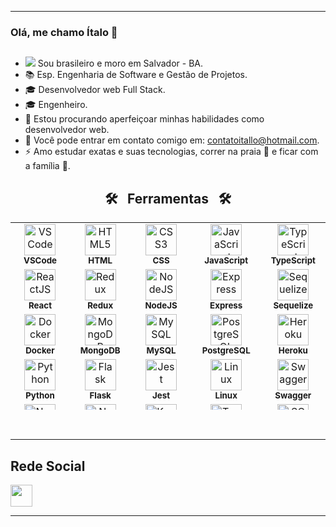
---

### Olá, me chamo Ítalo 👋  
##

- <img src="https://img.icons8.com/emoji/20/000000/man-with-beard-light-skin-tone.png"/> Sou brasileiro e moro em Salvador - BA.  
- :books: Esp. Engenharia de Software e Gestão de Projetos.  
- :mortar_board: Desenvolvedor web Full Stack.  
- :mortar_board: Engenheiro.  
- 👯 Estou procurando aperfeiçoar minhas habilidades como desenvolvedor web.  
- :email: Você pode entrar em contato comigo em: contatoitallo@hotmail.com.  
- ⚡ Amo estudar exatas e suas tecnologias, correr na praia :ocean: e ficar com a família :raised_hands:.  



## 

<h2 align="center">🛠️&ensp; Ferramentas &ensp;🛠️</h2>

<table align="center" height="300px">
  <tr>
    <td align="center" width="120px">
      <img src="https://skillicons.dev/icons?i=vscode" width="50px" alt="VSCode"/><br>
      <sub><b>VSCode</b></sub>
    </td>
    <td align="center" width="120px">
      <img src="https://skillicons.dev/icons?i=html" width="50px" alt="HTML5"/><br>
      <sub><b>HTML</b></sub>
    </td>
    <td align="center" width="120px">
      <img src="https://skillicons.dev/icons?i=css" width="50px" alt="CSS3"/><br>
      <sub><b>CSS</b></sub>
    </td>
    <td align="center" width="120px">
      <img src="https://skillicons.dev/icons?i=javascript" width="50px" alt="JavaScript"/><br>
      <sub><b>JavaScript</b></sub>
    </td>
    <td align="center" width="120px">
      <img src="https://skillicons.dev/icons?i=typescript" width="50px" alt="TypeScript"/><br>
      <sub><b>TypeScript</b></sub>
    </td>
  </tr>
  <tr>
    <td align="center" width="120px">
      <img src="https://skillicons.dev/icons?i=react" width="50px" alt="ReactJS"/><br>
      <sub><b>React</b></sub>
    </td>
    <td align="center" width="120px">
      <img src="https://skillicons.dev/icons?i=redux" width="50px" alt="Redux"/><br>
      <sub><b>Redux</b></sub>
    </td>
    <td align="center" width="120px">
      <img src="https://skillicons.dev/icons?i=nodejs" width="50px" alt="NodeJS"/><br>
      <sub><b>NodeJS</b></sub>
    </td>
    <td align="center" width="120px">
      <img src="https://skillicons.dev/icons?i=express" width="50px" alt="Express"/><br>
      <sub><b>Express</b></sub>
    </td>
    <td align="center" width="120px">
      <img src="https://skillicons.dev/icons?i=sequelize" width="50px" alt="Sequelize"/><br>
      <sub><b>Sequelize</b></sub>
    </td>
  </tr>
  <tr>
    <td align="center" width="120px">
      <img src="https://skillicons.dev/icons?i=docker" width="50px" alt="Docker"/><br>
      <sub><b>Docker</b></sub>
    </td>
    <td align="center" width="120px">
      <img src="https://skillicons.dev/icons?i=mongodb" width="50px" alt="MongoDB"/><br>
      <sub><b>MongoDB</b></sub>
    </td>
    <td align="center" width="120px">
      <img src="https://skillicons.dev/icons?i=mysql" width="50px" alt="MySQL"/><br>
      <sub><b>MySQL</b></sub>
    </td>
    <td align="center" width="120px">
      <img src="https://skillicons.dev/icons?i=postgres" width="50px" alt="PostgreSQL"/><br>
      <sub><b>PostgreSQL</b></sub>
    </td>
    <td align="center" width="120px">
      <img src="https://skillicons.dev/icons?i=heroku" width="50px" alt="Heroku"/><br>
      <sub><b>Heroku</b></sub>
    </td>
  </tr>
  <tr>
    <td align="center" width="120px">
      <img src="https://skillicons.dev/icons?i=python" width="50px" alt="Python"/><br>
      <sub><b>Python</b></sub>
    </td>
    <td align="center" width="120px">
      <img src="https://skillicons.dev/icons?i=flask" width="50px" alt="Flask"/><br>
      <sub><b>Flask</b></sub>
    </td>
    <td align="center" width="120px">
      <img src="https://skillicons.dev/icons?i=jest" width="50px" alt="Jest"/><br>
      <sub><b>Jest</b></sub>
    </td>
    <td align="center" width="120px">
      <img src="https://skillicons.dev/icons?i=linux" width="50px" alt="Linux"/><br>
      <sub><b>Linux</b></sub>
    </td>
    <td align="center" width="120px">
      <img src="https://skillicons.dev/icons?i=swagger" width="50px" alt="Swagger"/><br>
      <sub><b>Swagger</b></sub>
    </td>
  </tr>
  <tr>
    <td align="center" width="120px">
      <img src="https://skillicons.dev/icons?i=nestjs" width="50px" alt="NestJS"/><br>
      <sub><b>NestJS</b></sub>
    </td>
    <td align="center" width="120px">
      <img src="https://skillicons.dev/icons?i=nx" width="50px" alt="Nx"/><br>
      <sub><b>Nx</b></sub>
    </td>
    <td align="center" width="120px">
      <img src="https://skillicons.dev/icons?i=knex" width="50px" alt="Knex"/><br>
      <sub><b>Knex</b></sub>
    </td>
    <td align="center" width="120px">
      <img src="https://skillicons.dev/icons?i=ts" width="50px" alt="TypeORM"/><br>
      <sub><b>TypeORM</b></sub>
    </td>
    <td align="center" width="120px">
      <img src="https://skillicons.dev/icons?i=solid" width="50px" alt="SOLID"/><br>
      <sub><b>SOLID</b></sub>
    </td>
  </tr>
  <tr>
    <td align="center" width="120px">
      <img src="https://skillicons.dev/icons?i=autocad" width="50px" alt="AutoCAD"/><br>
      <sub><b>AutoCAD</b></sub>
    </td>
    <td align="center" width="120px">
      <img src="https://skillicons.dev/icons?i=bash" width="50px" alt="Bash"/><br>
      <sub><b>Bash</b></sub>
    </td>
    <td align="center" width="120px">
      <img src="https://skillicons.dev/icons?i=bootstrap" width="50px" alt="Bootstrap"/><br>
      <sub><b>Bootstrap</b></sub>
    </td>
    <td align="center" width="120px">
      <img src="https://skillicons.dev/icons?i=cypress" width="50px" alt="Cypress"/><br>
      <sub><b>Cypress</b></sub>
    </td>
    <td align="center" width="120px">
      <img src="https://skillicons.dev/icons?i=dynamodb" width="50px" alt="DynamoDB"/><br>
      <sub><b>DynamoDB</b></sub>
    </td>
  </tr>
  <tr>
    <td align="center" width="120px">
      <img src="https://skillicons.dev/icons?i=lua" width="50px" alt="Lua"/><br>
      <sub><b>Lua</b></sub>
    </td>
    <td align="center" width="120px">
      <img src="https://skillicons.dev/icons?i=nextjs" width="50px" alt="Next.js"/><br>
      <sub><b>Next.js</b></sub>
    </td>
    <td align="center" width="120px">
      <img src="https://skillicons.dev/icons?i=redis" width="50px" alt="Redis"/><br>
      <sub><b>Redis</b></sub>
    </td>
    <td align="center" width="120px">
      <img src="https://skillicons.dev/icons?i=styledcomponents" width="50px" alt="Styled Components"/><br>
      <sub><b>Styled Components</b></sub>
    </td>
    <td align="center" width="120px">
      <img src="https://skillicons.dev/icons?i=githubactions" width="50px" alt="GitHub Actions"/><br>
      <sub><b>GitHub Actions</b></sub>
    </td>
  </tr>
</table>


<br>

--- 
## Rede Social  
[<img src="https://skillicons.dev/icons?i=linkedin" width="35px" />](https://www.linkedin.com/in/italolima9/)  

--- 

